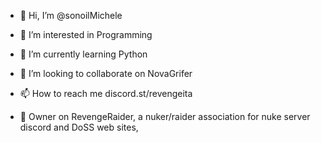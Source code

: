 - 👋 Hi, I’m @sonoilMichele
- 👀 I’m interested in Programming
- 🌱 I’m currently learning Python
- 💞️ I’m looking to collaborate on NovaGrifer
- 📫 How to reach me discord.st/revengeita

- 📢 Owner on RevengeRaider, a nuker/raider association for nuke server discord and DoSS web sites, 
